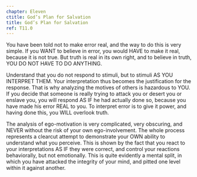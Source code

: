 ```yaml
---
chapter: Eleven
ctitle: God’s Plan for Salvation
title: God’s Plan for Salvation
ref: T11.0
---
```


You have been told not to make error real, and the way to do this
is very simple. If you WANT to believe in error, you would HAVE to make
it real, because it is not true. But truth is real in its own right, and
to believe in truth, YOU DO NOT HAVE TO DO ANYTHING.

Understand that you do not respond to stimuli, but to stimuli AS YOU
INTERPRET THEM. Your interpretation thus becomes the justification for
the response. That is why analyzing the motives of others is hazardous
to YOU. If you decide that someone is really trying to attack you or
desert you or enslave you, you will respond AS IF he had actually done
so, because you have made his error REAL to you. To interpret error is
to give it power, and having done this, you WILL overlook truth.

The analysis of ego-motivation is very complicated, very obscuring, and
NEVER without the risk of your own ego-involvement. The whole process
represents a clearcut attempt to demonstrate your OWN ability to
understand what you perceive. This is shown by the fact that you react
to your interpretations AS IF they were correct, and control your
reactions behaviorally, but not emotionally. This is quite evidently a
mental split, in which you have attacked the integrity of your mind, and
pitted one level within it against another.

